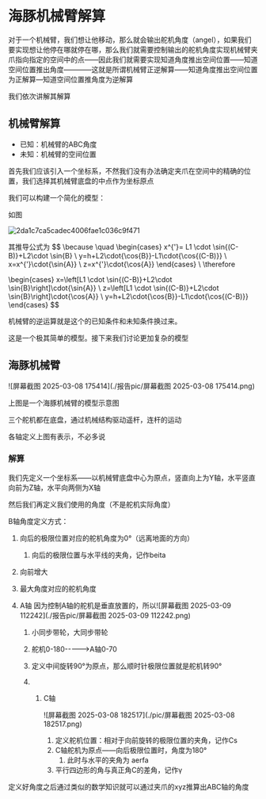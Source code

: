# 				海豚机械臂解算

对于一个机械臂，我们想让他移动，那么就会输出舵机角度（angel），如果我们要实现想让他停在哪就停在哪，那么我们就需要控制输出的舵机角度实现机械臂夹爪指向指定的空间中的点——因此我们就需要实现知道角度推出空间位置——知道空间位置推出角度————这就是所谓机械臂正逆解算——知道角度推出空间位置为正解算—知道空间位置推角度为逆解算

我们依次讲解其解算

## 机械臂解算

- 已知：机械臂的ABC角度
- 未知：机械臂的空间位置

首先我们应该引入一个坐标系，不然我们没有办法确定夹爪在空间中的精确的位置，我们选择其机械臂底盘的中点作为坐标原点

我们可以构建一个简化的模型：

如图

![2da1c7ca5cadec4006fae1c036c9f471](./报告pic/2da1c7ca5cadec4006fae1c036c9f471.jpg)

其推导公式为
$$
\because \quad
\begin{cases} 
x^{'}= L1 \cdot \sin{(C-B)}+L2\cdot \sin{B}
\\ 
y=h+L2\cdot{\cos{B}}-L1\cdot{\cos{(C-B)}}
\\
x=x^{'}\cdot{\sin{A}}
\\
z=x^{'}\cdot{\cos{A}}
\end{cases}
\\
\therefore

\begin{cases}
x=\left[L1 \cdot \sin{(C-B)}+L2\cdot \sin{B}\right]\cdot{\sin{A}}
\\
z=\left[L1 \cdot \sin{(C-B)}+L2\cdot \sin{B}\right]\cdot{\cos{A}}
\\
y=h+L2\cdot{\cos{B}}-L1\cdot{\cos{(C-B)}}
\end{cases}
$$

机械臂的逆运算就是这个的已知条件和未知条件换过来。

这是一个极其简单的模型。接下来我们讨论更加复杂的模型

## 海豚机械臂

![屏幕截图 2025-03-08 175414](./报告pic/屏幕截图 2025-03-08 175414.png)

上图是一个海豚机械臂的模型示意图

三个舵机都在底盘，通过机械结构驱动遥杆，连杆的运动

各轴定义上图有表示，不必多说

### 解算

我们先定义一个坐标系——以机械臂底盘中心为原点，竖直向上为Y轴，水平竖直向前为Z轴，水平向两侧为X轴

然后我们再定义我们使用的角度（不是舵机实际角度）

B轴角度定义方式：

1. 向后的极限位置对应的舵机角度为0°（远离地面的方向）
   1. 向后的极限位置与水平线的夹角，记作beita
2. 向前增大
3. 最大角度对应的舵机角度



1. A轴  因为控制A轴的舵机是垂直放置的，所以![屏幕截图 2025-03-09 112242](./报告pic/屏幕截图 2025-03-09 112242.png)

   1. 小同步带轮，大同步带轮
   2. 舵机0-180----->A轴0-70
   3. 定义中间旋转90°为原点，那么顺时针极限位置就是舵机转90°

   1. 1. C轴

         ![屏幕截图 2025-03-08 182517](./pic/屏幕截图 2025-03-08 182517.png)

         1. 定义舵机位置：相对于向前旋转的极限位置的夹角，记作Cs
         2. C轴舵机为原点——向后极限位置时，角度为180°
            1. 此时与水平的夹角为 aerfa
         3. 平行四边形的角与真正角C的差角，记作γ

定义好角度之后通过类似的数学知识就可以通过夹爪的xyz推算出ABC轴的角度





